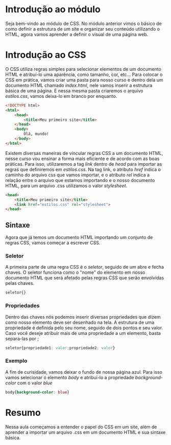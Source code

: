 # Introdução ao módulo
Seja bem-vindo ao módulo de CSS. No módulo anterior vimos o básico de como definir a estrutura de um site e organizar seu conteúdo utilizando o HTML, agora vamos aprender a definir o visual de uma página web.

# Introdução ao CSS
O CSS utiliza regras simples para selecionar elementos de um documento HTML e atribuí-lo uma aparência, como tamanho, cor, etc...
Para colocar o CSS em prática, vamos criar uma pasta para nosso curso e dentro dela um documento HTML chamado *index.html*, nele vamos inserir a estrutura básica de uma página. E nessa mesma pasta criaremos o arquivo *estilos.css*, vamos deixa-lo em branco por enquanto.

```html
<!DOCTYPE html>
<html>
    <head>
        <title>Meu primeiro site</title>
    </head>
    <body>
        Olá, mundo!
    </body>
</html>
 ```

Existem diversas maneiras de víncular regras CSS a um documento HTML, nesse curso vou ensinar a forma mais eficiente e de acordo com as boas práticas. Para isso, utilizaremos a tag *link* dentro de *head* para importar as regras que definiremos em *estilos.css*.
Na tag link, o atributo *href* indica o caminho do arquivo css que vamos importar, e o atributo *rel* indica a relação entre o arquivo que estamos importando e o nosso documento HTML, para um arquivo .css utilizamos o valor *stylesheet*.

```html
<head>
    <title>Meu primeiro site</title>
    <link href="estilos.css" rel="stylesheet">
</head>
```

## Sintaxe
Agora que já temos um documento HTML importando um conjunto de regras CSS, vamos começar a escrever CSS.

### Seletor
A primeira parte de uma regra CSS é o *seletor*, seguido de um abre e fecha chaves.
O seletor funciona como o "nome" do elemento em nosso documento HTML que será afetado pelas regras CSS que serão envolvidas pelas chaves.

```css
seletor{}
```

### Propriedades
Dentro das chaves nós podemos inserir diversas propriedades que dizem como nosso elemento deve ser desenhado na tela.
A estrutura de uma propriedade é definida pelo seu nome, seguido de dois pontos e seu valor. Caso você deseje atribuir mais de uma propriedade a um elemento, basta separa-las por ;

```css
seletor{propriedade1: valor;propriedade2: valor}
```
### Exemplo
A fim de curisidade, vamos deixar o fundo de nossa página azul.
Para isso vamos selecionar o elemento *body* e atribuí-lo a propriedade *background-color* com o valor *blue*
```css
body{background-color: blue}
```
# Resumo
Nessa aula começamos a entender o papel do CSS em um site, além de aprender a importar um arquivo .css em um documento HTML e sua sintaxe básica.